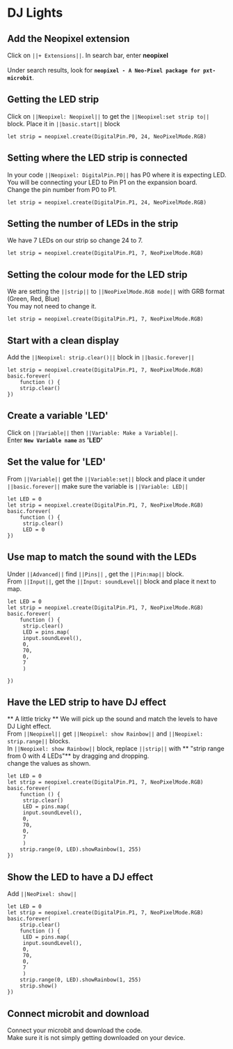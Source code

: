 # DJ Lights

## Add the Neopixel extension
Click on ``||+ Extensions||``. In search bar, enter **neopixel**  
<br> Under search results, look for **`` neopixel - A Neo-Pixel package for pxt-microbit ``**.

## Getting the LED strip 
Click on ``||Neopixel: Neopixel||`` to get the ``||Neopixel:set strip to||`` block. Place it in ``||basic.start||`` block
```blocks
let strip = neopixel.create(DigitalPin.P0, 24, NeoPixelMode.RGB)
```
## Setting where the LED strip is connected
In your code ``||Neopixel: DigitalPin.P0||`` has P0 where it is expecting LED. 
<br>You will be connecting your LED to Pin P1 on the expansion board. <br>
Change the pin number from P0 to P1.
```blocks
let strip = neopixel.create(DigitalPin.P1, 24, NeoPixelMode.RGB)
```
## Setting the number of LEDs in the strip
We have 7 LEDs on our strip so change 24 to 7. <br> 
```blocks
let strip = neopixel.create(DigitalPin.P1, 7, NeoPixelMode.RGB)
```
## Setting the colour mode for the LED strip
We are setting the ``||strip||`` to ``||NeoPixelMode.RGB mode||`` with GRB format (Green, Red, Blue)
<br> You may not need to change it.
```blocks
let strip = neopixel.create(DigitalPin.P1, 7, NeoPixelMode.RGB)
```

## Start with a clean display
Add the ``||Neopixel: strip.clear()||`` block in ``||basic.forever||``

```blocks
let strip = neopixel.create(DigitalPin.P1, 7, NeoPixelMode.RGB)
basic.forever(
    function () {
    strip.clear()
})
```
## Create a variable 'LED'
Click on ``||Variable||`` then ``||Variable: Make a Variable||``. <br>
Enter  **``New Variable name``**  as **'LED'**

## Set the value for 'LED'
From ``||Variable||`` get the ``||Variable:set||`` block and place it under ``||basic.forever||`` make sure the variable is ``||Variable: LED||``
```blocks
let LED = 0
let strip = neopixel.create(DigitalPin.P1, 7, NeoPixelMode.RGB)
basic.forever(
    function () {
     strip.clear()
     LED = 0
})
```

## Use map to match the sound with the LEDs
Under ``||Advanced||`` find ``||Pins||`` , get the ``||Pin:map||`` block. 
<br>From ``||Input||``, get the ``||Input: soundLevel||`` block and place it next to map.

```blocks
let LED = 0
let strip = neopixel.create(DigitalPin.P1, 7, NeoPixelMode.RGB)
basic.forever(
    function () {
     strip.clear()
     LED = pins.map(
     input.soundLevel(),
     0,
     70,
     0,
     7
     )

})
```

## Have the LED strip to have DJ effect
** A little tricky **
We will pick up the sound and match the levels to have DJ Light effect.
<br> From ``||Neopixel||`` get ``||Neopixel: show Rainbow||`` and ``||Neopixel: strip.range||`` blocks. 
<br> In ``||Neopixel: show Rainbow||`` block, replace ``||strip||`` with ** "strip range from 0 with 4 LEDs"** by dragging and dropping. 
<br> change the values as shown.
```blocks
let LED = 0
let strip = neopixel.create(DigitalPin.P1, 7, NeoPixelMode.RGB)
basic.forever(
    function () {
     strip.clear()
     LED = pins.map(
     input.soundLevel(),
     0,
     70,
     0,
     7
     )
    strip.range(0, LED).showRainbow(1, 255)
})
```
## Show the LED to have a DJ effect
Add ``||NeoPixel: show||``

```blocks
let LED = 0
let strip = neopixel.create(DigitalPin.P1, 7, NeoPixelMode.RGB)
basic.forever(
    strip.clear()
    function () {
     LED = pins.map(
     input.soundLevel(),
     0,
     70,
     0,
     7
     )
    strip.range(0, LED).showRainbow(1, 255)
    strip.show()
})
```

## Connect microbit and download
Connect your microbit and download the code. <br> 
Make sure it is not simply getting downloaded on your device.
